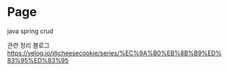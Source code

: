 # Page
java spring crud

관련 정리 블로그 https://velog.io/@cheesecookie/series/%EC%9A%B0%EB%8B%B9%ED%83%95%ED%83%95


 

